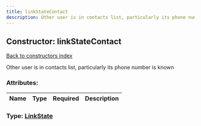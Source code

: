 ```yaml
---
title: linkStateContact
description: Other user is in contacts list, particularly its phone number is known
---
```

## Constructor: linkStateContact  
[Back to constructors index](index.md)



Other user is in contacts list, particularly its phone number is known

### Attributes:

| Name     |    Type       | Required | Description |
|----------|---------------|----------|-------------|



### Type: [LinkState](../types/LinkState.md)


